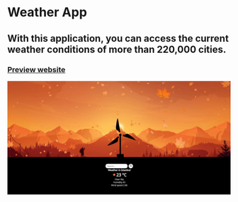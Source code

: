 # Weather App
## With this application, you can access the current weather conditions of more than 220,000 cities.
### [Preview website](https://milyazkamil.github.io/Weather-App/)
![](./src/assets/images/readme-image.png)
